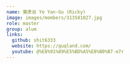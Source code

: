 ```yaml
---
name: 葉彥谷 Ye Yan-Gu (Ricky)
image: images/members/313581027.jpg
role: master
group: alum
links:
  github: shit6333
  website: https://quqland.com/
  youtube: @%E8%91%89%E5%BD%A5%E8%B0%B7-e7r
---
```

